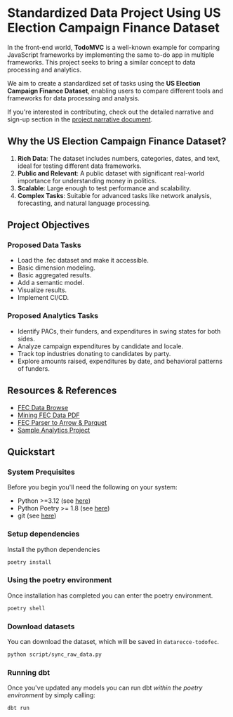 # Standardized Data Project Using US Election Campaign Finance Dataset

In the front-end world, **TodoMVC** is a well-known example for comparing JavaScript frameworks by implementing the same to-do app in multiple frameworks. This project seeks to bring a similar concept to data processing and analytics.

We aim to create a standardized set of tasks using the **US Election Campaign Finance Dataset**, enabling users to compare different tools and frameworks for data processing and analysis.

If you're interested in contributing, check out the detailed narrative and sign-up section in the [project narrative document](https://docs.google.com/document/d/1K44XHV_NpfUe2R2PVBJNRkT-arZtKp4_SCzer8Nmg-Q/edit?tab=t.0).

## Why the US Election Campaign Finance Dataset?

1. **Rich Data**: The dataset includes numbers, categories, dates, and text, ideal for testing different data frameworks.
2. **Public and Relevant**: A public dataset with significant real-world importance for understanding money in politics.
3. **Scalable**: Large enough to test performance and scalability.
4. **Complex Tasks**: Suitable for advanced tasks like network analysis, forecasting, and natural language processing.

## Project Objectives

### Proposed Data Tasks

- Load the .fec dataset and make it accessible.
- Basic dimension modeling.
- Basic aggregated results.
- Add a semantic model.
- Visualize results.
- Implement CI/CD.

### Proposed Analytics Tasks

- Identify PACs, their funders, and expenditures in swing states for both sides.
- Analyze campaign expenditures by candidate and locale.
- Track top industries donating to candidates by party.
- Explore amounts raised, expenditures by date, and behavioral patterns of funders.

## Resources & References

- [FEC Data Browse](https://www.fec.gov/data/browse-data/?tab=bulk-data)
- [Mining FEC Data PDF](https://s3.amazonaws.com/ire16/campaign-finance/MiningFECData.pdf)
- [FEC Parser to Arrow & Parquet](https://github.com/NickCrews/feco3)
- [Sample Analytics Project](https://medium.com/@harshithayentra.1997/federal-election-commission-fec-prediction-analysis-27cde08f1531)

## Quickstart

### System Prequisites

Before you begin you'll need the following on your system:

- Python >=3.12 (see [here](https://www.python.org/downloads/))
- Python Poetry >= 1.8 (see [here](https://pypi.org/project/poetry/))
- git (see [here](https://github.com/git-guides/install-git))

### Setup dependencies

Install the python dependencies

``` bash
poetry install
```

### Using the poetry environment

Once installation has completed you can enter the poetry environment.

```bash
poetry shell
```

### Download datasets

You can download the dataset, which will be saved in `datarecce-todofec`.

``` bash
python script/sync_raw_data.py
```

### Running dbt

Once you've updated any models you can run dbt _within the poetry environment_ by simply calling:

```bash
dbt run
```
